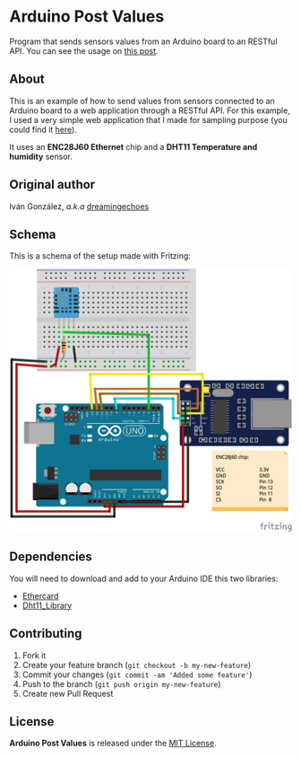 # Arduino Post Values

Program that sends sensors values from an Arduino board to an RESTful API. You can see the usage on [this post](http://dreamingecho.es/physical-software-made-easy-with-arduino-and-ruby-on-rails/).

## About

This is an example of how to send values from sensors connected to an Arduino board to a web application through a RESTful API. For this example, I used a very simple web application that I made for sampling purpose (you could find it [here](https://github.com/dreamingechoes/sensors_admin_panel)).

It uses an **ENC28J60 Ethernet** chip and a **DHT11 Temperature and humidity** sensor.

## Original author

Iván González, *a.k.a* [dreamingechoes](https://github.com/dreamingechoes)

## Schema

This is a schema of the setup made with Fritzing:

![Schema](/documents/schema.png)

## Dependencies

You will need to download and add to your Arduino IDE this two libraries:

* [Ethercard](https://github.com/jcw/ethercard)
* [Dht11_Library](https://github.com/adalton/arduino/tree/master/projects/Dht11_Library)

## Contributing

1. Fork it
2. Create your feature branch (`git checkout -b my-new-feature`)
3. Commit your changes (`git commit -am 'Added some feature'`)
4. Push to the branch (`git push origin my-new-feature`)
5. Create new Pull Request

## License

**Arduino Post Values** is released under the [MIT License](http://www.opensource.org/licenses/MIT).
